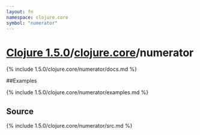 ```yaml
---
layout: fn
namespace: clojure.core
symbol: "numerator"
---
```


# [Clojure 1.5.0](../../)/[clojure.core](../)/numerator

{% include 1.5.0/clojure.core/numerator/docs.md %}

##Examples

{% include 1.5.0/clojure.core/numerator/examples.md %}
## Source
{% include 1.5.0/clojure.core/numerator/src.md %}

